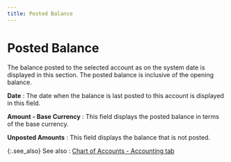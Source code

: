 ```yaml
---
title: Posted Balance
---
```


# Posted Balance


The balance posted to the selected account as on the system date is  displayed in this section. The posted balance is inclusive of the opening  balance.


**Date**
: The date when the balance is last posted to this  account is displayed in this field.


**Amount - Base Currency**
: This field displays the posted balance in terms  of the base currency.


**Unposted  Amounts**
: This field displays the balance that is not posted.


{:.see_also}
See also
: [Chart  of Accounts - Accounting tab]({{site.sc_baseurl}}/options/acc-info/coa/setup-coa/chart_of_accounts_profile_accounting_tab.html)
